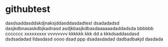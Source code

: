 # githubtest
dasdsaddasddskdjnaksjddasddasdadtest
dsadadadsd
dasjkdbnasaskdbjkadnasd
asdjkbasjkdbasdaaaaaadaddadsda
bbbbbb
ccccccc
xxxxxxxxx
vvvvvvvv
kkkkkk
kkk
dd
a
kkkdsaddasdasd
dsdsadadad
lldasdasd
oooo
dsad
ppp
dsadasdadad
dadbadbakjd
dasdada
